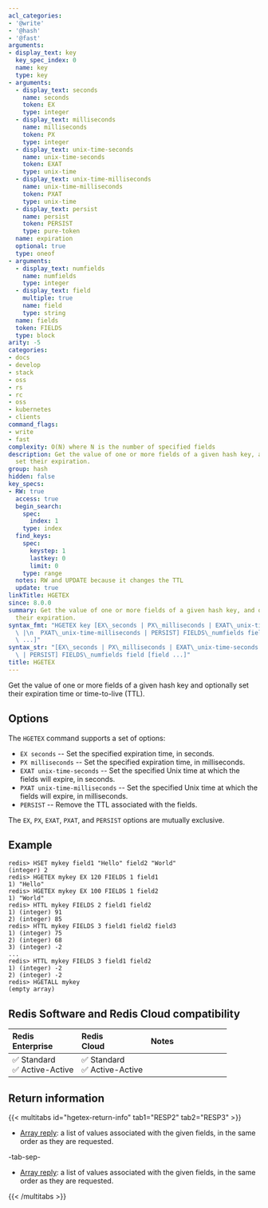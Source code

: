 ```yaml
---
acl_categories:
- '@write'
- '@hash'
- '@fast'
arguments:
- display_text: key
  key_spec_index: 0
  name: key
  type: key
- arguments:
  - display_text: seconds
    name: seconds
    token: EX
    type: integer
  - display_text: milliseconds
    name: milliseconds
    token: PX
    type: integer
  - display_text: unix-time-seconds
    name: unix-time-seconds
    token: EXAT
    type: unix-time
  - display_text: unix-time-milliseconds
    name: unix-time-milliseconds
    token: PXAT
    type: unix-time
  - display_text: persist
    name: persist
    token: PERSIST
    type: pure-token
  name: expiration
  optional: true
  type: oneof
- arguments:
  - display_text: numfields
    name: numfields
    type: integer
  - display_text: field
    multiple: true
    name: field
    type: string
  name: fields
  token: FIELDS
  type: block
arity: -5
categories:
- docs
- develop
- stack
- oss
- rs
- rc
- oss
- kubernetes
- clients
command_flags:
- write
- fast
complexity: O(N) where N is the number of specified fields
description: Get the value of one or more fields of a given hash key, and optionally
  set their expiration.
group: hash
hidden: false
key_specs:
- RW: true
  access: true
  begin_search:
    spec:
      index: 1
    type: index
  find_keys:
    spec:
      keystep: 1
      lastkey: 0
      limit: 0
    type: range
  notes: RW and UPDATE because it changes the TTL
  update: true
linkTitle: HGETEX
since: 8.0.0
summary: Get the value of one or more fields of a given hash key, and optionally set
  their expiration.
syntax_fmt: "HGETEX key [EX\_seconds | PX\_milliseconds | EXAT\_unix-time-seconds\
  \ |\n  PXAT\_unix-time-milliseconds | PERSIST] FIELDS\_numfields field\n  [field\
  \ ...]"
syntax_str: "[EX\_seconds | PX\_milliseconds | EXAT\_unix-time-seconds | PXAT\_unix-time-milliseconds\
  \ | PERSIST] FIELDS\_numfields field [field ...]"
title: HGETEX
---
```


Get the value of one or more fields of a given hash key and optionally set their expiration time or time-to-live (TTL).

## Options

The `HGETEX` command supports a set of options:

* `EX seconds` -- Set the specified expiration time, in seconds.
* `PX milliseconds` -- Set the specified expiration time, in milliseconds.
* `EXAT unix-time-seconds` -- Set the specified Unix time at which the fields will expire, in seconds.
* `PXAT unix-time-milliseconds` -- Set the specified Unix time at which the fields will expire, in milliseconds.
* `PERSIST` -- Remove the TTL associated with the fields.

The `EX`, `PX`, `EXAT`, `PXAT`, and `PERSIST` options are mutually exclusive.

## Example

```
redis> HSET mykey field1 "Hello" field2 "World"
(integer) 2
redis> HGETEX mykey EX 120 FIELDS 1 field1
1) "Hello"
redis> HGETEX mykey EX 100 FIELDS 1 field2
1) "World"
redis> HTTL mykey FIELDS 2 field1 field2
1) (integer) 91
2) (integer) 85
redis> HTTL mykey FIELDS 3 field1 field2 field3 
1) (integer) 75
2) (integer) 68
3) (integer) -2
...
redis> HTTL mykey FIELDS 3 field1 field2 
1) (integer) -2
2) (integer) -2
redis> HGETALL mykey
(empty array)
```

## Redis Software and Redis Cloud compatibility

| Redis<br />Enterprise | Redis<br />Cloud | <span style="min-width: 9em; display: table-cell">Notes</span> |
|:----------------------|:-----------------|:------|
| <span title="Supported">&#x2705; Standard</span><br /><span title="Supported"><nobr>&#x2705; Active-Active</nobr></span> | <span title="Supported">&#x2705; Standard</span><br /><span title="Supported"><nobr>&#x2705; Active-Active</nobr></span> |  |

## Return information

{{< multitabs id="hgetex-return-info" 
    tab1="RESP2" 
    tab2="RESP3" >}}

* [Array reply](../../develop/reference/protocol-spec#arrays): a list of values associated with the given fields, in the same order as they are requested.

-tab-sep-

* [Array reply](../../develop/reference/protocol-spec#arrays): a list of values associated with the given fields, in the same order as they are requested.

{{< /multitabs >}}
